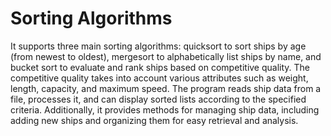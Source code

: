 # Sorting Algorithms
It supports three main sorting algorithms: quicksort to sort ships by age (from newest to oldest), mergesort to alphabetically list ships by name, and bucket sort to evaluate and rank ships based on competitive quality. The competitive quality takes into account various attributes such as weight, length, capacity, and maximum speed. The program reads ship data from a file, processes it, and can display sorted lists according to the specified criteria. Additionally, it provides methods for managing ship data, including adding new ships and organizing them for easy retrieval and analysis.
